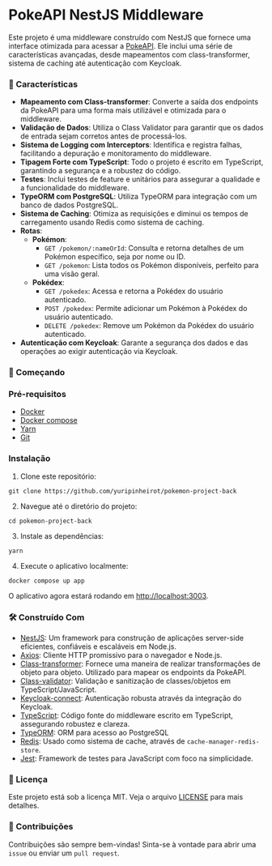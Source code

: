 # PokeAPI NestJS Middleware

Este projeto é uma middleware construído com NestJS que fornece uma interface otimizada para acessar a [PokeAPI](https://pokeapi.co/). Ele inclui uma série de características avançadas, desde mapeamentos com class-transformer, sistema de caching até autenticação com Keycloak.

### 🎨 Características

- **Mapeamento com Class-transformer**: Converte a saída dos endpoints da PokeAPI para uma forma mais utilizável e otimizada para o middleware.
- **Validação de Dados**: Utiliza o Class Validator para garantir que os dados de entrada sejam corretos antes de processá-los.
- **Sistema de Logging com Interceptors**: Identifica e registra falhas, facilitando a depuração e monitoramento do middleware.
- **Tipagem Forte com TypeScript**: Todo o projeto é escrito em TypeScript, garantindo a segurança e a robustez do código.
- **Testes**: Inclui testes de feature e unitários para assegurar a qualidade e a funcionalidade do middleware.
- **TypeORM com PostgreSQL**: Utiliza TypeORM para integração com um banco de dados PostgreSQL.
- **Sistema de Caching**: Otimiza as requisições e diminui os tempos de carregamento usando Redis como sistema de caching.
- **Rotas**:
	- **Pokémon**:
	    - `GET /pokemon/:nameOrId`: Consulta e retorna detalhes de um Pokémon específico, seja por nome ou ID.
	    - `GET /pokemon`: Lista todos os Pokémon disponíveis, perfeito para uma visão geral.
	- **Pokédex**:
	    - `GET /pokedex`: Acessa e retorna a Pokédex do usuário autenticado.
	    - `POST /pokedex`: Permite adicionar um Pokémon à Pokédex do usuário autenticado.
	    - `DELETE /pokedex`: Remove um Pokémon da Pokédex do usuário autenticado.
- **Autenticação com Keycloak**: Garante a segurança dos dados e das operações ao exigir autenticação via Keycloak.

### 🚀 Começando

### Pré-requisitos

- [Docker](https://docs.docker.com/engine/install/)
- [Docker compose](https://docs.docker.com/compose/)
- [Yarn](https://yarnpkg.com/)
- [Git](https://git-scm.com/)

### Instalação

1. Clone este repositório:
``` shell
git clone https://github.com/yuripinheirot/pokemon-project-back
```

2. Navegue até o diretório do projeto:
``` shell
cd pokemon-project-back
```

3. Instale as dependências:
``` shell
yarn
```

4. Execute o aplicativo localmente:
``` shell
docker compose up app
```

O aplicativo agora estará rodando em [http://localhost:3003](http://localhost:3003).

### 🛠️ Construído Com

- [NestJS](https://nestjs.com/): Um framework para construção de aplicações server-side eficientes, confiáveis e escaláveis em Node.js.
- [Axios](https://axios-http.com/): Cliente HTTP promissivo para o navegador e Node.js.
- [Class-transformer](https://github.com/typestack/class-transformer): Fornece uma maneira de realizar transformações de objeto para objeto. Utilizado para mapear os endpoints da PokeAPI.
- [Class-validator](https://github.com/typestack/class-validator): Validação e sanitização de classes/objetos em TypeScript/JavaScript.
- [Keycloak-connect](https://www.keycloak.org/): Autenticação robusta através da integração do Keycloak.
- [TypeScript](https://www.typescriptlang.org/): Código fonte do middleware escrito em TypeScript, assegurando robustez e clareza.
- [TypeORM](https://typeorm.io/): ORM para acesso ao PostgreSQL
- [Redis](https://redis.io/): Usado como sistema de cache, através de `cache-manager-redis-store`.
- [Jest](https://jestjs.io/): Framework de testes para JavaScript com foco na simplicidade.

### 📝 Licença

Este projeto está sob a licença MIT. Veja o arquivo [LICENSE](https://chat.openai.com/c/LICENSE) para mais detalhes.

### 💬 Contribuições

Contribuições são sempre bem-vindas! Sinta-se à vontade para abrir uma `issue` ou enviar um `pull request`.
